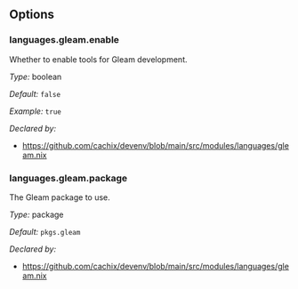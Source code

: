 [comment]: # (Do not edit this file as it is autogenerated. Go to docs/individual-docs if you want to make edits.)


[comment]: # (Please add your documentation on top of this line)

## Options

### languages\.gleam\.enable

Whether to enable tools for Gleam development\.



*Type:*
boolean



*Default:*
` false `



*Example:*
` true `

*Declared by:*
 - [https://github\.com/cachix/devenv/blob/main/src/modules/languages/gleam\.nix](https://github.com/cachix/devenv/blob/main/src/modules/languages/gleam.nix)



### languages\.gleam\.package



The Gleam package to use\.



*Type:*
package



*Default:*
` pkgs.gleam `

*Declared by:*
 - [https://github\.com/cachix/devenv/blob/main/src/modules/languages/gleam\.nix](https://github.com/cachix/devenv/blob/main/src/modules/languages/gleam.nix)
